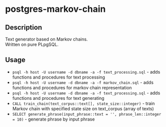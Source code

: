 # postgres-markov-chain  

## Description
Text generator based on Markov chains.  
Written on pure PLpgSQL.

## Usage

- ```psql -h host -U username -d dbname -a -f text_processing.sql``` - adds functions and procedures for text processing
- ```psql -h host -U username -d dbname -a -f markov_chain.sql``` - adds functions and procedures for markov chain representation
- ```psql -h host -U username -d dbname -a -f text_processing.sql``` - adds functions and procedures for text generating
- ```CALL train_chain(text_corpus::text[], state_size::integer)``` - train Markov chain with specified state size on text_corpus (array of texts)  
- ```SELECT generate_phrase(input_phrase::text = '', phrase_len::integer = 10)``` - generate phrase by input phrase
